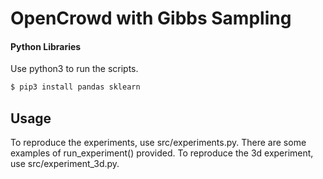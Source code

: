 # OpenCrowd with Gibbs Sampling

#### Python Libraries
Use python3 to run the scripts.
``` bash 
$ pip3 install pandas sklearn
```

## Usage
To reproduce the experiments, use src/experiments.py. There are some examples of run_experiment() provided.
To reproduce the 3d experiment, use src/experiment_3d.py.